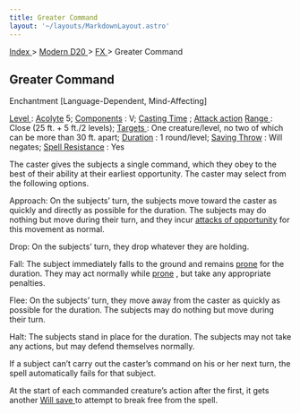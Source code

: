 ```yaml
---
title: Greater Command
layout: '~/layouts/MarkdownLayout.astro'
---
```


[ Index ](/) > [ Modern D20 ](/modern.d20.srd) > [ FX ](/modern.d20.srd/fx) > Greater Command

##  Greater Command

Enchantment [Language-Dependent, Mind-Affecting]

[ Level ](/modern.d20.srd/fx/level) : [ Acolyte](/modern.d20.srd/classes/advanced/acolyte) 5; [ Components](/modern.d20.srd/fx/components) : V; [ Casting Time](/modern.d20.srd/fx/casting.time) ; [ Attack action](/modern.d20.srd/combat/attack.actions) [ Range ](/modern.d20.srd/fx/range) :
Close (25 ft. + 5 ft./2 levels); [ Targets ](/modern.d20.srd/fx/target) : One
creature/level, no two of which can be more than 30 ft. apart; [ Duration](/modern.d20.srd/fx/duration) : 1 round/level; [ Saving Throw](/modern.d20.srd/basics/saving.throws) : Will negates; [ Spell Resistance](/modern.d20.srd/special.abilities/spell.resistance) : Yes

The caster gives the subjects a single command, which they obey to the best of
their ability at their earliest opportunity. The caster may select from the
following options.

Approach: On the subjects’ turn, the subjects move toward the caster as
quickly and directly as possible for the duration. The subjects may do nothing
but move during their turn, and they incur [ attacks of opportunity](/modern.d20.srd/combat/attacks.of.opportunity) for this movement as normal.

Drop: On the subjects’ turn, they drop whatever they are holding.

Fall: The subject immediately falls to the ground and remains [ prone](/modern.d20.srd/combat/favorable.unfavorable.conditions) for the duration.
They may act normally while [ prone](/modern.d20.srd/combat/favorable.unfavorable.conditions) , but take any
appropriate penalties.

Flee: On the subjects’ turn, they move away from the caster as quickly as
possible for the duration. The subjects may do nothing but move during their
turn.

Halt: The subjects stand in place for the duration. The subjects may not take
any actions, but may defend themselves normally.

If a subject can’t carry out the caster’s command on his or her next turn, the
spell automatically fails for that subject.

At the start of each commanded creature’s action after the first, it gets
another [ Will save ](/modern.d20.srd/basics/saving.throws) to attempt to
break free from the spell.

